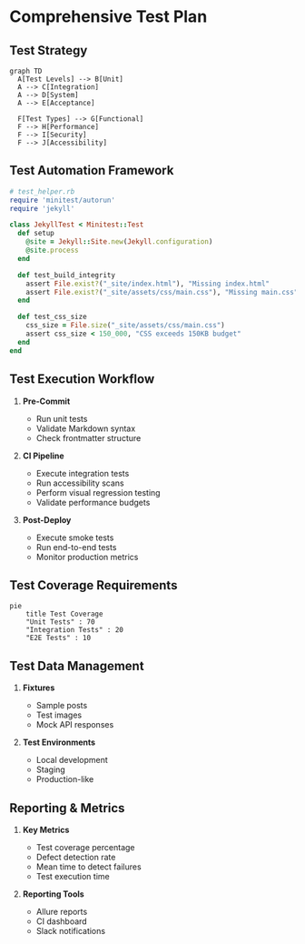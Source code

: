 # Comprehensive Test Plan

## Test Strategy

```mermaid
graph TD
  A[Test Levels] --> B[Unit]
  A --> C[Integration]
  A --> D[System]
  A --> E[Acceptance]

  F[Test Types] --> G[Functional]
  F --> H[Performance]
  F --> I[Security]
  F --> J[Accessibility]
```

## Test Automation Framework

```ruby
# test_helper.rb
require 'minitest/autorun'
require 'jekyll'

class JekyllTest < Minitest::Test
  def setup
    @site = Jekyll::Site.new(Jekyll.configuration)
    @site.process
  end

  def test_build_integrity
    assert File.exist?("_site/index.html"), "Missing index.html"
    assert File.exist?("_site/assets/css/main.css"), "Missing main.css"
  end

  def test_css_size
    css_size = File.size("_site/assets/css/main.css")
    assert css_size < 150_000, "CSS exceeds 150KB budget"
  end
end
```

## Test Execution Workflow

1. **Pre-Commit**
   - Run unit tests
   - Validate Markdown syntax
   - Check frontmatter structure

2. **CI Pipeline**
   - Execute integration tests
   - Run accessibility scans
   - Perform visual regression testing
   - Validate performance budgets

3. **Post-Deploy**
   - Execute smoke tests
   - Run end-to-end tests
   - Monitor production metrics

## Test Coverage Requirements

```mermaid
pie
    title Test Coverage
    "Unit Tests" : 70
    "Integration Tests" : 20
    "E2E Tests" : 10
```

## Test Data Management

1. **Fixtures**
   - Sample posts
   - Test images
   - Mock API responses

2. **Test Environments**
   - Local development
   - Staging
   - Production-like

## Reporting & Metrics

1. **Key Metrics**
   - Test coverage percentage
   - Defect detection rate
   - Mean time to detect failures
   - Test execution time

2. **Reporting Tools**
   - Allure reports
   - CI dashboard
   - Slack notifications
